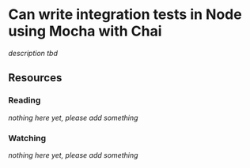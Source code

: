 # Can write integration tests in Node using Mocha with Chai
_description tbd_
## Resources
### Reading
_nothing here yet, please add something_
### Watching
_nothing here yet, please add something_
